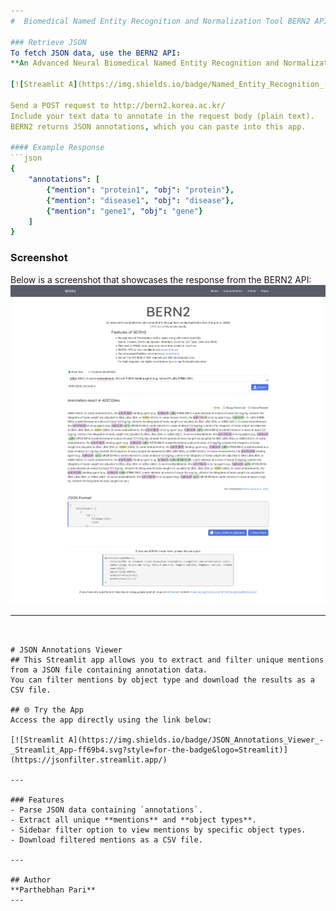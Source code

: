 ```yaml
---
#  Biomedical Named Entity Recognition and Normalization Tool BERN2 API

### Retrieve JSON  
To fetch JSON data, use the BERN2 API:  
**An Advanced Neural Biomedical Named Entity Recognition and Normalization Tool**  

[![Streamlit A](https://img.shields.io/badge/Named_Entity_Recognition_-_BERN2_API-ff69b4.svg?style=for-the-badge&logo=Streamlit)](http://bern2.korea.ac.kr/)  

Send a POST request to http://bern2.korea.ac.kr/  
Include your text data to annotate in the request body (plain text).  
BERN2 returns JSON annotations, which you can paste into this app.

#### Example Response  
```json
{
    "annotations": [
        {"mention": "protein1", "obj": "protein"},
        {"mention": "disease1", "obj": "disease"},
        {"mention": "gene1", "obj": "gene"}
    ]
}
```

### Screenshot  
Below is a screenshot that showcases the response from the BERN2 API:  
<img src="https://github.com/ParthebhanMedi/BioMed/blob/main/Screenshot%202025-01-26%20at%2009-01-59%20BERN2.png?raw=true" alt="Screenshot" width="600">

---
```


# JSON Annotations Viewer  
## This Streamlit app allows you to extract and filter unique mentions from a JSON file containing annotation data.  
You can filter mentions by object type and download the results as a CSV file.  

## 🌐 Try the App  
Access the app directly using the link below:  

[![Streamlit A](https://img.shields.io/badge/JSON_Annotations_Viewer_-_Streamlit_App-ff69b4.svg?style=for-the-badge&logo=Streamlit)](https://jsonfilter.streamlit.app/)  

---

### Features  
- Parse JSON data containing `annotations`.  
- Extract all unique **mentions** and **object types**.  
- Sidebar filter option to view mentions by specific object types.  
- Download filtered mentions as a CSV file.  

---

## Author  
**Parthebhan Pari**
---
